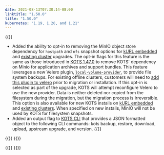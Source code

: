 ```yaml
---
date: 2021-08-13T07:30:14-08:00
linktitle: "1.50.0"
title: "1.50.0"
kubernetes: "1.19, 1.20, and 1.21"
---
```


{{<features>}}
* Added the ability to opt-in to removing the MinIO object store dependency for `hostpath` and `nfs` snapshot options for [kURL embedded](https://kurl.sh/docs/add-ons/kots#advanced-install-options) and [existing cluster](/kotsadm/updating/updating-admin-console/#online-installations) upgrades. The opt-in flags for this feature is the same as those introduced in [KOTS 1.47.0](/release-notes/#1470) to remove KOTS' dependency on Minio for application archives and support bundles. This feature leverages a new Velero plugin, [`local-volume-provider`](https://github.com/replicatedhq/local-volume-provider), to provide file system backups. For existing offline clusters, customers will need to [add this plugin to velero](https://github.com/replicatedhq/local-volume-provider) prior to migration or installation. If this opt-in is selected as part of the upgrade, KOTS will attempt reconfigure Velero to use the new provider. Data is neither deleted nor copied from the filesystem during the migration, but the migration process is irreversible. This option is also available for new KOTS installs on [kURL embedded](https://kurl.sh/docs/add-ons/kots#advanced-install-options) and [existing clusters](https://kots.io/kotsadm/installing/online-install/#kots-install). When specified on new installs, MinIO will not be used by KOTS for filesystem snapshots.
* Added an output flag to [KOTS CLI](/kots-cli/getting-started/) that provides a JSON formatted object to the following CLI commands: kots backup, restore, download, upload, upstream upgrade, and version.
{{</features>}}

{{<changes>}}
{{</changes>}}

{{<fixes>}}
{{</fixes>}}
